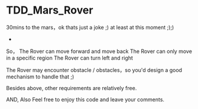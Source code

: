 # TDD_Mars_Rover
30mins to the mars，ok thats just a joke ;) at least at this moment ;);)

-
So，
The Rover can move forward and move back
The Rover can only move in a specific region
The Rover can turn left and right

The Rover may encounter obstacle / obstacles，so you'd design a good mechanism to handle that ;)

Besides above, other requirements are relatively free.

AND, Also Feel free to enjoy this code and leave your comments.

